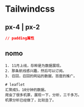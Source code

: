 # Tailwindcss

## px-4 | px-2

```css
// padding属性
```

## nomo
```
1. 11月上线，存粹是为数据展现。
2. 那条航线感兴趣，然后可以订阅。
3. 召回，召回的网站的数据，百度的推广。

# leaflet
汇聚成5，10分钟的数据。
爬虫了很多机票，展现一下，分析，三千多万。
机票分析已经做了，比较丑了。
```